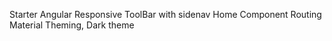 Starter Angular
Responsive ToolBar with sidenav
Home Component
Routing
Material Theming, Dark theme

